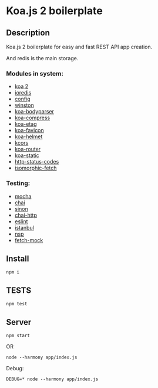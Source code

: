 Koa.js 2 boilerplate
====================

Description
-----------

Koa.js 2 boilerplate for easy and fast REST API app creation.

And redis is the main storage.

### Modules in system:
* [koa 2](https://github.com/koajs/koa/tree/v2.x)
* [ioredis](https://github.com/luin/ioredis)
* [config](https://www.npmjs.com/package/config)
* [winston](https://www.npmjs.com/package/winston)
* [koa-bodyparser](https://github.com/koajs/bodyparser/tree/3.x)
* [koa-compress](https://github.com/koajs/compress/tree/v2.x)
* [koa-etag](https://github.com/koajs/etag/tree/v3.x)
* [koa-favicon](https://github.com/koajs/favicon/tree/v2.x)
* [koa-helmet](https://github.com/venables/koa-helmet)
* [kcors](https://github.com/koajs/cors/tree/v2.x)
* [koa-router](https://github.com/alexmingoia/koa-router/tree/master/)
* [koa-static](https://github.com/koajs/static/tree/next)
* [http-status-codes](https://www.npmjs.com/package/http-status-codes)
* [isomorphic-fetch](https://www.npmjs.com/package/isomorphic-fetch)

### Testing:
* [mocha](https://mochajs.org/)
* [chai](http://chaijs.com/)
* [sinon](http://sinonjs.org/)
* [chai-http](https://github.com/chaijs/chai-http)
* [eslint](http://eslint.org/)
* [istanbul](https://www.npmjs.com/package/istanbul)
* [nsp](https://www.npmjs.com/package/nsp)
* [fetch-mock](http://www.wheresrhys.co.uk/fetch-mock/)



Install
-------

    npm i
    
TESTS
-----

    npm test
    
Server
------


    npm start
    
OR

    node --harmony app/index.js

Debug:

    DEBUG=* node --harmony app/index.js